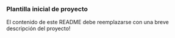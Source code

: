 ### Plantilla inicial de proyecto

El contenido de este README debe reemplazarse con una breve descripción del proyecto!